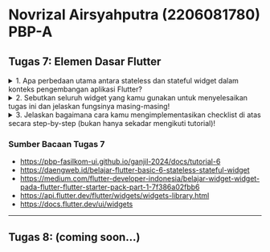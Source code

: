 # Novrizal Airsyahputra (2206081780) PBP-A

## Tugas 7: Elemen Dasar Flutter

<details>
<summary>1. Apa perbedaan utama antara stateless dan stateful widget dalam konteks pengembangan aplikasi Flutter?</summary>

_Stateless_ dan _stateful_ adalah dua jenis _widget_ dalam Flutter yang berfungsi untuk membangun UI aplikasi. **_Stateless widget_** adalah _widget_ statis dengan seluruh konfigurasi yang ada di dalamnya telah diinisiasi sejak awal. Sedangkan, **_Stateful widget_** bersifat dinamis sehingga _widget_ ini dapat diperbarui kapan pun dibutuhkan berdasarkan _user actions_ atau saat terjadinya perubahan data. Perbedaan utama antara keduanya adalah cara pengelolaan perubahan data dan interaksi yang dilakukan dengan user. Berikut adalah beberapa perbedaan lain dari keduanya dalam hal pengembangan aplikasi Flutter:

a. Stateless Widget:
   - Tidak memiliki keadaan (_state_) yang berubah selama masa hidupnya, hanya menerima data saat dibuat, dan tidak dapat memperbarui data tersebut setelahnya.
   - Cocok untuk bagian dari UI yang tidak perlu berubah seiring waktu atau yang hanya memerlukan data saat awal pembuatan.
   - Contoh penggunaannya seperti teks, ikon, gambar, tombol dengan tampilan statis, atau bagian UI yang tidak perlu mengganti konten sesuai dengan tindakan pengguna.

b. Stateful Widget:
   - Memiliki keadaan (_state_) yang dapat berubah selama masa hidupnya, dapat diperbarui, dan membangun kembali tampilan mereka seiring dengan perubahan keadaan. Memiliki metode bernama `build` yang dipanggil ulang ketika ada perubahan data atau interaksi pengguna yang mempengaruhi tampilan _widget_.
   - Cocok untuk bagian dari UI yang memerlukan pembaruan berdasarkan interaksi pengguna, data yang dinamis, atau perubahan dalam aplikasi.
   - Contoh penggunaannya seperti daftar yang dapat digulir, formulir yang dapat diisi, atau elemen UI yang harus memperbarui tampilannya saat data berubah.
</details>

<details>
<summary>2. Sebutkan seluruh widget yang kamu gunakan untuk menyelesaikan tugas ini dan jelaskan fungsinya masing-masing!</summary>

a. `MyApp` (Class) --- Sebuah `StatelessWidget` yang merupakan _root_ (akar) dari aplikasi. Ini adalah _widget_ yang pertama kali dijalankan saat aplikasi dimulai. _Widget_ ini digunakan untuk mengonfigurasi aplikasi, mengatur tema serta halaman utama, dan merupakan _widget_ yang paling awal dijalankan saat aplikasi di-_run_.

b. `MaterialApp` (Widget) --- _Widget_ yang mengonfigurasi aplikasi Flutter dengan berbagai pengaturan. Contohnya untuk mengatur judul aplikasi, tema, dan halaman utama.

c. `title` (String) --- Properti dalam `MaterialApp` yang mendeskripsikan judul aplikasi.

d. `theme` (ThemeData) --- Properti yang mengatur tema visual aplikasi, termasuk palet warna, tampilan, dan gaya.

e. `colorScheme` (ColorScheme) --- Properti yang mengatur palet warna untuk tema aplikasi, diambil dari objek `ColorScheme`. Pada `main.dart`, `seedColor` diatur ke `Colors.indigo`.

f. `useMaterial3` (Boolean) --- Properti yang mengaktifkan atau menonaktifkan Material You (Material Design 3.0). Jika diatur ke `true`, maka aplikasi akan mengikuti Material You. Jika diatur ke `false`, maka akan mengikuti Material Design 2.0.

g. `home` (Widget) --- Properti yang mengatur halaman utama (root) aplikasi, yaitu `MyHomePage`.

h. `MyHomePage` (Class) --- `StatelessWidget` yang mewakili halaman utama (home page) aplikasi. Ini merupakan tampilan utama aplikasi dan digunakan untuk menampilkan daftar _item_ pada Aircane Legends.

i. `Scaffold` (Widget) --- _Widget_ yang mengatur struktur dasar halaman.

j. `AppBar` (Widget) --- _Widget_ yang menampilkan bilah atas pada halaman dengan judul 'Aircane Legends'.

k. `SingleChildScrollView` (Widget) --- Sebuah _wrapper_ yang memungkinkan kontennya dapat digulir. Ini berguna saat ada konten yang lebih panjang dari layar.

l. `Padding` (Widget) --- Digunakan untuk menambahkan jarak (_padding_) di sekitar konten _widget_-nya. Contohnya untuk mengatur jarak dari tepi halaman.

m. `Column` (Widget) --- Digunakan untuk menampilkan _widget-child_ secara vertikal. Dalam hal ini, digunakan untuk menampilkan elemen-elemen UI di halaman utama secara berurutan.

n. `Text` (Widget) --- _Widget_ untuk menampilkan teks. Hal tersebut digunakan untuk menampilkan judul 'Aircane Legends' dengan gaya tertentu.

o. `GridView.count` (Widget) --- _Widget_ untuk menampilkan _grid layout_ dengan jumlah kolom yang tetap. Digunakan untuk menampilkan daftar item toko.

p. `ShopCard` (Class) --- Sebuah `StatelessWidget` yang mewakili kartu untuk setiap item toko. Ini memungkinkan _user_ untuk mengeklik item.

q. `Material` (Widget) --- _Widget_ yang digunakan untuk mengatur warna latar belakang.

r. `InkWell` (Widget) --- _Widget_ yang digunakan untuk membuat area responsif terhadap sentuhan (taps). Ini memungkinkan _user_ untuk mengeklik kartu dan menampilkan pesan Snackbar.

s. `Icon` (Widget) --- Digunakan untuk menampilkan ikon pada kartu toko.

t. `SnackBar` (Widget) --- _Widget_ yang digunakan untuk menampilkan pesan sementara (biasanya notifikasi) di bagian bawah layar ketika _user_ mengklik item toko.
</details>

<details>
<summary>3. Jelaskan bagaimana cara kamu mengimplementasikan checklist di atas secara step-by-step (bukan hanya sekadar mengikuti tutorial)!</summary>

- Lakukanlah instalasi Flutter (_download_ di sini untuk Windows:https://docs.flutter.dev/get-started/install/windows)
- Masuk ke direktori penyimpanan dan bukalah `Command Prompt`. _Generate_ proyek Flutter dan masuk ke dalam direktori proyek tersebut. `flutter create aircane_legends` dan `cd aircane_legends`.
- Lakukan `git init`, buat repositori aircane-legends pada Github, lakukan `git add . `, `git commit -m "Message`, `git remote add origin https://github.com/novrizair/aircane-legends.git`, dan `git push origin main`.
- Buat _file_ baru `menu.dart` dalam direktori `aircane_legends/lib`. Tambahkan kode `import 'package:flutter/material.dart';`.
- Dari _file_ `main.dart`, pindahkan kode baris ke-39 hingga akhir yang berisi `class MyHomePage` dan `class _MyHomePageState` ke _file_ `menu.dart`.
- Tambahkan kode `import 'package:aircane_legends/menu.dart';` pada awal _file_ `main.dart` untuk mengatasi _error_.
- Untuk ubah warna tema aplikasi menjadi indigo, ubahlah kode `main.dart` menjadi `colorScheme: ColorScheme.fromSeed(seedColor: Colors.indigo),`.
- Pada `main.dart`, ubahlah `MyHomePage(title: 'Flutter Demo Home Page')` menjadi `MyHomePage()`.
- Pada `menu.dart`, ubah sifat _widget_ halaman dari _stateful_ menjadi _stateless_. Ubah menjadi `({Key? key}) : super(key: key);` dan hapus `final String title;`.
- Untuk menambahkan teks dan _Card_, tambahkan _items_ yang dijual, dengan _define_ tipe pada _list_. Berikanlah juga color untuk tiap _button_ untuk mengerjakan bonus pada tugas ini. 

```dart
final List<ShopItem> items = [
    ShopItem("Lihat Item", Icons.checklist, Color(0xFF65451F)),
    ShopItem("Tambah Item", Icons.add_shopping_cart, Color(0xFF765827)),
    ShopItem("Logout", Icons.logout, Color(0xFF83764F)),
  ];
```
- Tambahkan kode di bawah ini ke dalam _Widget_ `build`.
```dart
return Scaffold(
      appBar: AppBar(
        title: const Text(
          'Shopping List',
        ),
      ),
      body: SingleChildScrollView(
        // Widget wrapper yang dapat discroll
        child: Padding(
          padding: const EdgeInsets.all(10.0), // Set padding dari halaman
          child: Column(
            // Widget untuk menampilkan children secara vertikal
            children: <Widget>[
              const Padding(
                padding: EdgeInsets.only(top: 10.0, bottom: 10.0),
                // Widget Text untuk menampilkan tulisan dengan alignment center dan style yang sesuai
                child: Text(
                  'PBP Shop', // Text yang menandakan toko
                  textAlign: TextAlign.center,
                  style: TextStyle(
                    fontSize: 30,
                    fontWeight: FontWeight.bold,
                  ),
                ),
              ),
              // Grid layout
              GridView.count(
                // Container pada card kita.
                primary: true,
                padding: const EdgeInsets.all(20),
                crossAxisSpacing: 10,
                mainAxisSpacing: 10,
                crossAxisCount: 3,
                shrinkWrap: true,
                children: items.map((ShopItem item) {
                  // Iterasi untuk setiap item
                  return ShopCard(item);
                }).toList(),
              ),
            ],
          ),
        ),
      ),
    );
```
- Buatlah juga _widget stateless_ untuk menampilkan _card_.
```dart
class ShopCard extends StatelessWidget {
  final ShopItem item;

  const ShopCard(this.item, {super.key}); // Constructor

  @override
  Widget build(BuildContext context) {
    return Material(
      color: Colors.indigo,
      child: InkWell(
        // Area responsive terhadap sentuhan
        onTap: () {
          // Memunculkan SnackBar ketika diklik
          ScaffoldMessenger.of(context)
            ..hideCurrentSnackBar()
            ..showSnackBar(SnackBar(
                content: Text("Kamu telah menekan tombol ${item.name}!")));
        },
        child: Container(
          // Container untuk menyimpan Icon dan Text
          padding: const EdgeInsets.all(8),
          child: Center(
            child: Column(
              mainAxisAlignment: MainAxisAlignment.center,
              children: [
                Icon(
                  item.icon,
                  color: Colors.white,
                  size: 30.0,
                ),
                const Padding(padding: EdgeInsets.all(3)),
                Text(
                  item.name,
                  textAlign: TextAlign.center,
                  style: const TextStyle(color: Colors.white),
                ),
              ],
            ),
          ),
        ),
      ),
    );
  }
}
```
- Untuk mengerjakan bonus tugas, tambahkan kode `final Color color;` dalam _file_ `menu.dart` di `class ShopItem`. Tambahkan pula `this.color` dan pada _widget_ `build`-nya ubahlah menjadi `color: item.color`.
- Kerjakanlah README.md yang memiliki 3 pertanyaan. Kemudian, lakukanlah `git add .`, `git commit -m "TUGAS 7 + BONUS DONE`, dan `git push origin main`.
</details>

### Sumber Bacaan Tugas 7
- https://pbp-fasilkom-ui.github.io/ganjil-2024/docs/tutorial-6
- https://daengweb.id/belajar-flutter-basic-6-stateless-stateful-widget
- https://medium.com/flutter-developer-indonesia/belajar-widget-widget-pada-flutter-flutter-starter-pack-part-1-7f386a02fbb6
- https://api.flutter.dev/flutter/widgets/widgets-library.html
- https://docs.flutter.dev/ui/widgets

--- 

## Tugas 8: (coming soon...)